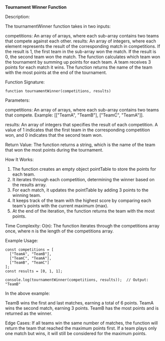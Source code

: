 **Tournament Winner Function**

Description:

The tournamentWinner function takes in two inputs:

competitions: An array of arrays, where each sub-array contains two teams that compete against each other.
results: An array of integers, where each element represents the result of the corresponding match in competitions. If the result is 1, the first team in the sub-array won the match. If the result is 0, the second team won the match.
The function calculates which team won the tournament by summing up points for each team. A team receives 3 points for each match it wins. The function returns the name of the team with the most points at the end of the tournament.

Function Signature:

	function tournamentWinner(competitions, results)
 
Parameters:

competitions: An array of arrays, where each sub-array contains two teams that compete. Example: [["TeamA", "TeamB"], ["TeamC", "TeamA"]].

results: An array of integers that specifies the result of each competition. A value of 1 indicates that the first team in the corresponding competition won, and 0 indicates that the second team won.

Return Value:
The function returns a string, which is the name of the team that won the most points during the tournament.

How It Works:
1. The function creates an empty object pointTable to store the points for each team.
2. It iterates through each competition, determining the winner based on the results array.
3. For each match, it updates the pointTable by adding 3 points to the winning team.
4. It keeps track of the team with the highest score by comparing each team's points with the current maximum (max).
5. At the end of the iteration, the function returns the team with the most points.

Time Complexity:
O(n): The function iterates through the competitions array once, where n is the length of the competitions array.

Example Usage:

	const competitions = [
	  ["TeamA", "TeamB"],
	  ["TeamC", "TeamA"],
	  ["TeamB", "TeamC"]
	];		
	const results = [0, 1, 1];

	console.log(tournamentWinner(competitions, results));  // Output: "TeamB"

In the above example:

TeamB wins the first and last matches, earning a total of 6 points.
TeamA wins the second match, earning 3 points.
TeamB has the most points and is returned as the winner.

Edge Cases:
If all teams win the same number of matches, the function will return the team that reached the maximum points first.
If a team plays only one match but wins, it will still be considered for the maximum points.
